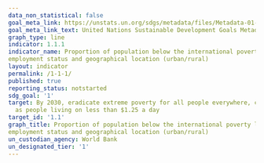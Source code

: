 ```yaml
---
data_non_statistical: false
goal_meta_link: https://unstats.un.org/sdgs/metadata/files/Metadata-01-01-01a.pdf
goal_meta_link_text: United Nations Sustainable Development Goals Metadata (pdf 894kB)
graph_type: line
indicator: 1.1.1
indicator_name: Proportion of population below the international poverty line, by sex, age,
employment status and geographical location (urban/rural)
layout: indicator
permalink: /1-1-1/
published: true
reporting_status: notstarted
sdg_goal: '1'
target: By 2030, eradicate extreme poverty for all people everywhere, currently measured
  as people living on less than $1.25 a day
target_id: '1.1'
graph_title: Proportion of population below the international poverty line, by sex, age,
employment status and geographical location (urban/rural)
un_custodian_agency: World Bank
un_designated_tier: '1'
---
```

